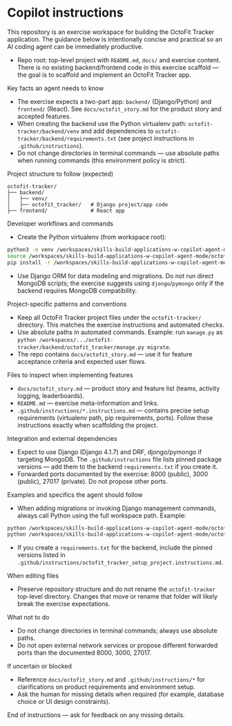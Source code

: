 <!-- Copilot instructions for the "Build Applications with GitHub Copilot Agent Mode" exercise -->
# Copilot instructions

This repository is an exercise workspace for building the OctoFit Tracker application. The guidance below is intentionally concise and practical so an AI coding agent can be immediately productive.

- Repo root: top-level project with `README.md`, `docs/` and exercise content. There is no existing backend/frontend code in this exercise scaffold — the goal is to scaffold and implement an OctoFit Tracker app.

Key facts an agent needs to know
- The exercise expects a two-part app: `backend/` (Django/Python) and `frontend/` (React). See `docs/octofit_story.md` for the product story and accepted features.
- When creating the backend use the Python virtualenv path: `octofit-tracker/backend/venv` and add dependencies to `octofit-tracker/backend/requirements.txt` (see project instructions in `.github/instructions`).
- Do not change directories in terminal commands — use absolute paths when running commands (this environment policy is strict).

Project structure to follow (expected)
```
octofit-tracker/
├── backend/
│   ├── venv/
│   ├── octofit_tracker/   # Django project/app code
├── frontend/              # React app
```

Developer workflows and commands
- Create the Python virtualenv (from workspace root):
```bash
python3 -m venv /workspaces/skills-build-applications-w-copilot-agent-mode/octofit-tracker/backend/venv
source /workspaces/skills-build-applications-w-copilot-agent-mode/octofit-tracker/backend/venv/bin/activate
pip install -r /workspaces/skills-build-applications-w-copilot-agent-mode/octofit-tracker/backend/requirements.txt
```
- Use Django ORM for data modeling and migrations. Do not run direct MongoDB scripts; the exercise suggests using `djongo`/`pymongo` only if the backend requires MongoDB compatibility.

Project-specific patterns and conventions
- Keep all OctoFit Tracker project files under the `octofit-tracker/` directory. This matches the exercise instructions and automated checks.
- Use absolute paths in automated commands. Example: run `manage.py` as `python /workspaces/.../octofit-tracker/backend/octofit_tracker/manage.py migrate`.
- The repo contains `docs/octofit_story.md` — use it for feature acceptance criteria and expected user flows.

Files to inspect when implementing features
- `docs/octofit_story.md` — product story and feature list (teams, activity logging, leaderboards).
- `README.md` — exercise meta-information and links.
- `.github/instructions/*.instructions.md` — contains precise setup requirements (virtualenv path, pip requirements, ports). Follow these instructions exactly when scaffolding the project.

Integration and external dependencies
- Expect to use Django (Django 4.1.7) and DRF, djongo/pymongo if targeting MongoDB. The `.github/instructions` file lists pinned package versions — add them to the backend `requirements.txt` if you create it.
- Forwarded ports documented by the exercise: 8000 (public), 3000 (public), 27017 (private). Do not propose other ports.

Examples and specifics the agent should follow
- When adding migrations or invoking Django management commands, always call Python using the full workspace path. Example:
```bash
python /workspaces/skills-build-applications-w-copilot-agent-mode/octofit-tracker/backend/octofit_tracker/manage.py makemigrations
python /workspaces/skills-build-applications-w-copilot-agent-mode/octofit-tracker/backend/octofit_tracker/manage.py migrate
```
- If you create a `requirements.txt` for the backend, include the pinned versions listed in `.github/instructions/octofit_tracker_setup_project.instructions.md`.

When editing files
- Preserve repository structure and do not rename the `octofit-tracker` top-level directory. Changes that move or rename that folder will likely break the exercise expectations.

What not to do
- Do not change directories in terminal commands; always use absolute paths.
- Do not open external network services or propose different forwarded ports than the documented 8000, 3000, 27017.

If uncertain or blocked
- Reference `docs/octofit_story.md` and `.github/instructions/*` for clarifications on product requirements and environment setup.
- Ask the human for missing details when required (for example, database choice or UI design constraints).

End of instructions — ask for feedback on any missing details.
